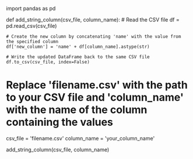 import pandas as pd

def add_string_column(csv_file, column_name):
    # Read the CSV file
    df = pd.read_csv(csv_file)

    # Create the new column by concatenating 'name' with the value from the specified column
    df['new_column'] = 'name' + df[column_name].astype(str)

    # Write the updated DataFrame back to the same CSV file
    df.to_csv(csv_file, index=False)

# Replace 'filename.csv' with the path to your CSV file and 'column_name' with the name of the column containing the values
csv_file = 'filename.csv'
column_name = 'your_column_name'

add_string_column(csv_file, column_name)
